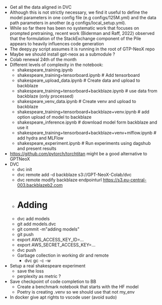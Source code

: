 - Get all the data aligned in DVC
- Although this is not strictly necessary, we find it useful to define the model parameters in one config file (e.g configs/125M.yml) and the data path parameters in another (e.g configs/local_setup.yml).
- While so far there has been no systematic work that focuses on prompted pretraining, recent work (Biderman and Raff, 2022) observed that the formulation of the StackExchange component of the Pile appears to heavily influences code generation
- The deepy.py script assumes it is running in the root of GTP-NeoX repo
- Maybe we should install gpt-neox as a submodule ?
- Colab renewal 24th of the month
- Different levels of complexity in the notebook:
  - shakespeare_training.ipynb
  - shakespeare_training+tensorboard.ipynb # Add tensorboard
  - shakespeare_upload_data.ipynb # Create data and upload to backblaze
  - shakespeare_training+tensorboard+backblaze.ipynb # use data from backblaze (only processed)
  - shakespeare_venv_data.ipynb # Create venv and upload to backblaze
  - shakespeare_training+tensorboard+backblaze+venv.ipynb # add option upload of model to backblaze
  - shakespeare_inference.ipynb # download model form backblaze and use it
  - shakespeare_training+tensorboard+backblaze+venv+mlflow.ipynb # add hydra and MLFlow
  - shakespeare_experiment.ipynb # Run experiments using dagshub and present results
- https://github.com/pytorch/torchtitan might be a good alternative to GPTNeoX
- DVC
  - dvc init
  - dvc remote add -d backblaze s3://GPT-NeoX-Colab/dvc
  - dvc remote modify backblaze endpointurl https://s3.eu-central-003.backblazeb2.com 
  - # Adding
  - dvc add models
  - git add models.dvc
  - git commit -m"adding models"
  - git push
  - export AWS_ACCESS_KEY_ID=...
  - export AWS_SECRET_ACCESS_KEY=...
  - dvc push
  - Garbage collection in working dir and remote
    - dvc gc -c -w
- Setup a real shakespeare experiment
  - save the loss
  - perplexity as metric ?
- Save checkpoint of code completion to BB
  - Create a benchmark notebook that starts with the HF model
  - Poetry is creating .venv so we should use that not my_env
- In docker give apt rights to vscode user (avoid sudo)



